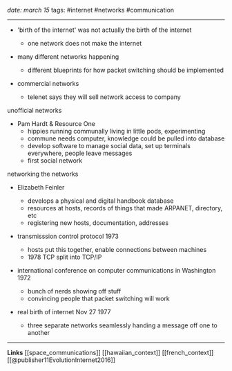 *date: march 15*
tags: #internet #networks #communication 

---
- 'birth of the internet' was not actually the birth of the internet
	- one network does not make the internet

- many different networks happening
	- different blueprints for how packet switching should be implemented

- commercial networks
	- telenet says they will sell network access to company

unofficial networks
- Pam Hardt & Resource One
	- hippies running communally living in little pods, experimenting
	- commune needs computer, knowledge could be pulled into database 
	- develop software to manage social data, set up terminals everywhere, people leave messages
	- first social network

networking the networks
- Elizabeth Feinler
	- develops a physical and digital handbook database
	- resources at hosts, records of things that made ARPANET, directory, etc
	- registering new hosts, documentation, addresses
- transmisssion control protocol 1973
	- hosts put this together, enable connections between machines
	- 1978 TCP split into TCP/IP

- international conference on computer communications in Washington 1972
	- bunch of nerds showing off stuff
	- convincing people that packet switching will work

- real birth of internet Nov 27 1977
	- three separate networks seamlessly handing a message off one to another

---
**Links**
[[space_communications]]
[[hawaiian_context]]
[[french_context]]
[[@publisher11EvolutionInternet2016]]
